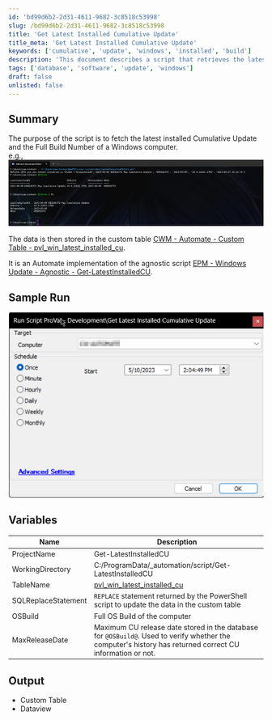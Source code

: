 ```yaml
---
id: 'bd99d6b2-2d31-4611-9682-3c8518c53998'
slug: /bd99d6b2-2d31-4611-9682-3c8518c53998
title: 'Get Latest Installed Cumulative Update'
title_meta: 'Get Latest Installed Cumulative Update'
keywords: ['cumulative', 'update', 'windows', 'installed', 'build']
description: 'This document describes a script that retrieves the latest installed Cumulative Update and Full Build Number for a Windows computer. The data is stored in a custom table for Automate implementation, providing essential update information for system management.'
tags: ['database', 'software', 'update', 'windows']
draft: false
unlisted: false
---
```


## Summary

The purpose of the script is to fetch the latest installed Cumulative Update and the Full Build Number of a Windows computer.  
e.g.,  
![Image](../../../static/img/Get-Latest-Installed-Cumulative-Update/image_1.png)  

The data is then stored in the custom table [CWM - Automate - Custom Table - pvl_win_latest_installed_cu](<../tables/pvl_win_latest_installed_cu.md>).  

It is an Automate implementation of the agnostic script [EPM - Windows Update - Agnostic - Get-LatestInstalledCU](<../../powershell/Get-LatestInstalledCU.md>).

## Sample Run

![Image](../../../static/img/Get-Latest-Installed-Cumulative-Update/image_2.png)  

## Variables

| Name                  | Description                                                                                                                                                   |
|-----------------------|---------------------------------------------------------------------------------------------------------------------------------------------------------------|
| ProjectName           | Get-LatestInstalledCU                                                                                                                                       |
| WorkingDirectory       | C:/ProgramData/_automation/script/Get-LatestInstalledCU                                                                                                     |
| TableName             | [pvl_win_latest_installed_cu](<../tables/pvl_win_latest_installed_cu.md>)                                                                                 |
| SQLReplaceStatement   | `REPLACE` statement returned by the PowerShell script to update the data in the custom table                                                                 |
| OSBuild               | Full OS Build of the computer                                                                                                                                 |
| MaxReleaseDate        | Maximum CU release date stored in the database for `@OSBuild@`. Used to verify whether the computer's history has returned correct CU information or not. |

## Output

- Custom Table
- Dataview



